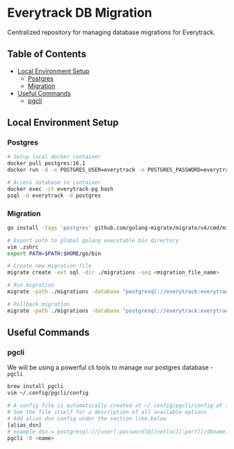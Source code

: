 # Everytrack DB Migration

Centralized repository for managing database migrations for Everytrack.

## Table of Contents

- [Local Environment Setup](#local-environment-setup)
  - [Postgres](#postgres)
  - [Migration](#migration)
- [Useful Commands](#useful-commands)
  - [pgcli](#pgcli)

## Local Environment Setup

### Postgres

```bash
# Setup local docker container
docker pull postgres:16.1
docker run -d -e POSTGRES_USER=everytrack -e POSTGRES_PASSWORD=everytrack -p 5432:5432 -v /var/lib/postgresql/data/everytrack:/var/lib/postgresql/data --name everytrack-pg postgres:16.1

# Access database in container
docker exec -it everytrack-pg bash
psql -U everytrack -d postgres
```

### Migration

```bash
go install -tags 'postgres' github.com/golang-migrate/migrate/v4/cmd/migrate@latest

# Export path to global golang executable bin directory
vim .zshrc
export PATH=$PATH:$HOME/go/bin

# Create new migration file
migrate create -ext sql -dir ./migrations -seq <migration_file_name>

# Run migration
migrate -path ./migrations -database "postgresql://everytrack:everytrack@127.0.0.1:5432/everytrack?sslmode=disable" up

# Rollback migration
migrate -path ./migrations -database "postgresql://everytrack:everytrack@127.0.0.1:5432/everytrack?sslmode=disable" down -all
```

## Useful Commands

### pgcli

We will be using a powerful cli tools to manage our postgres database - `pgcli`

```bash
brew install pgcli
vim ~/.config/pgcli/config

# A config file is automatically created at ~/.config/pgcli/config at first launch
# See the file itself for a description of all available options
# Add alias dsn config under the section like below
[alias_dsn]
# example_dsn = postgresql://[user[:password]@][netloc][:port][/dbname]
pgcli -D <name>
```
